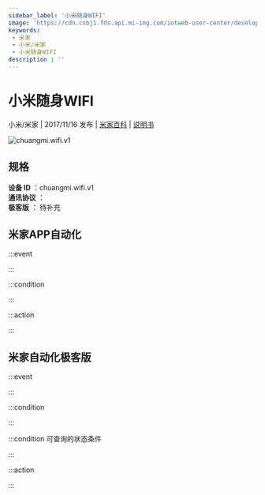 ```yaml
---
sidebar_label: '小米随身WIFI'
image: 'https://cdn.cnbj1.fds.api.mi-img.com/iotweb-user-center/developer_1678870888561W7OqonwB.png?GalaxyAccessKeyId=AKVGLQWBOVIRQ3XLEW&Expires=9223372036854775807&Signature=XHnqdl03ZCMzRAPbAXxGR4lLv5E='
keywords: 
 - 米家
 - 小米/米家
 - 小米随身WIFI
description : ''
---
```

# 小米随身WIFI

小米/米家 | 2017/11/16 发布 | [米家百科](https://home.mi.com/webapp/content/baike/product/index.html?model=chuangmi.wifi.v1) | [说明书](https://home.mi.com/views/introduction.html?model=chuangmi.wifi.v1&region=cn)

![chuangmi.wifi.v1](https://cdn.cnbj1.fds.api.mi-img.com/iotweb-user-center/developer_1678870888561W7OqonwB.png?GalaxyAccessKeyId=AKVGLQWBOVIRQ3XLEW&Expires=9223372036854775807&Signature=XHnqdl03ZCMzRAPbAXxGR4lLv5E=)

## 规格  
> 
**设备 ID** ：chuangmi.wifi.v1  
**通讯协议** ：  
**极客版**  ： 待补充 


## 米家APP自动化  

:::event  

:::

:::condition  

:::

:::action   

:::

## 米家自动化极客版  

:::event  

:::

:::condition  

:::

:::condition 可查询的状态条件  

:::

:::action  

:::

        
